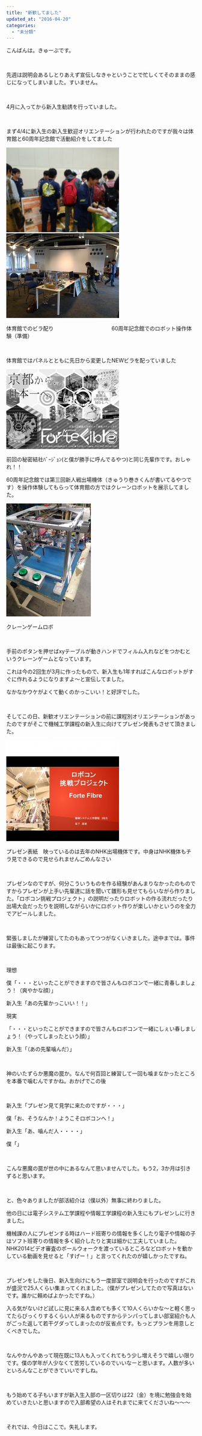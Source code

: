 ```yaml
---
title: "新歓してました"
updated_at: "2016-04-20"
categories: 
  - "未分類"
---
```


こんばんは。きゅーぶです。

 

先週は説明会あるしとりあえず宣伝しなきゃということで忙しくてそのままの感じになってしまいました。すいません。

 

4月に入ってから新入生勧誘を行っていました。

 

まず4/4に新入生の新入生歓迎オリエンテーションが行われたのですが我々は体育館と60周年記念館で活動紹介をしてました

[![IMG_20160404_164555](images/IMG_20160404_164555-3-300x225.jpg)](http://www.fortefibre.net/blog/wp-content/uploads/2016/04/IMG_20160404_164555-3.jpg) [![IMG_20160404_141915](images/IMG_20160404_141915-1-300x225.jpg)](http://www.fortefibre.net/blog/wp-content/uploads/2016/04/IMG_20160404_141915-1.jpg)

体育館でのビラ配り　　　　　　　　　　　60周年記念館でのロボット操作体験（準備）

 

体育館ではパネルとともに先日から変更したNEWビラを配っていました

[![1459664270989](images/1459664270989-300x212.jpg)](http://www.fortefibre.net/blog/wp-content/uploads/2016/04/1459664270989.jpg)

前回の秘密結社ﾊﾞｰｼﾞｮﾝ(と僕が勝手に呼んでるやつ)と同じ先輩作です。おしゃれ！！

60周年記念館では第三回新人戦出場機体（きゅうり巻きくんが書いてるやつです）を操作体験してもらって体育館の方ではクレーンロボットを展示してました。

[![IMG_20160403_205041(2)](images/IMG_20160403_2050412-e1461078304273-225x300.jpg)](http://www.fortefibre.net/blog/wp-content/uploads/2016/04/IMG_20160403_2050412-e1461078304273.jpg)

クレーンゲームロボ

 

手前のボタンを押せばxyテーブルが動きハンドでフィルム入れなどをつかむというクレーンゲームとなっています。

これは今の2回生が3月に作ったもので、新入生も1年すればこんなロボットがすぐに作れるようになりますよ～と宣伝してました。

なかなかウケがよくて動くのかっこいい！と好評でした。

 

そしてこの日、新歓オリエンテーションの前に課程別オリエンテーションがあったのですがそこで機械工学課程の新入生に向けてプレゼン発表もさせて頂きました。

[![プレゼン](images/c6b24131b2813b90f1940152529ace5f-1-300x268.jpg)](http://www.fortefibre.net/blog/wp-content/uploads/2016/04/c6b24131b2813b90f1940152529ace5f-1.jpg)

プレゼン表紙　映っているのは去年のNHK出場機体です。中身はNHK機体もチラ見できるので見せられませんごめんなさい

 

プレゼンなのですが、何分こういうものを作る経験があんまりなかったのものですからプレゼンが上手い先輩達に話を聞いて雛形も見せてもらいながら作りました。「ロボコン挑戦プロジェクト」の説明だったりロボットの作る流れだったり出場大会だったりを説明しながらいかにロボット作りが楽しいかというのを全力でアピールしました。

 

緊張しましたが練習してたのもあってつつがなくいきました。途中までは。事件は最後に起こります。

 

理想

僕「・・・といったことができますので皆さんもロボコンで一緒に青春しましょう！（爽やかな顔）」

新入生「あの先輩かっこいい！！」

現実

「・・・といったことができますので皆さんもロボコンで一緒にしぇい春しましょう！（やってしまったという顔）」

新入生「（あの先輩噛んだ）」

 

神のいたずらか悪魔の罠か。なんで何百回と練習して一回も噛まなかったところを本番で噛むんですかね。おかげでこの後

 

新入生「プレゼン見て見学に来たのですが・・・」

僕「お、そうなんか！ようこそロボコンへ！」

新入生「あ、噛んだ人・・・・」

僕「」

 

こんな悪魔の罠が世の中にあるなんて思いませんでした。もう2，3か月は引きずると思います。

 

と、色々ありましたが部活紹介は（僕以外）無事に終わりました。

他の日には電子システム工学課程や情報工学課程の新入生にもプレゼンしに行きました。

機械課の人にプレゼンする時はハード班寄りの情報を多くしたり電子や情報の子はソフト班寄りの情報を多く紹介したりと実は細かに工夫していました。NHK2014ビデオ審査のポールウォークを渡っているところなどロボットを動かしている動画を見せると「すげー！」と言ってくれたのが嬉しかったですね。

 

プレゼンをした後日、新入生向けにもう一度部室で説明会を行ったのですがこれが盛況で25人くらい集まってくれました。（僕がプレゼンしてたので写真はないです。誰かに頼めばよかったですね。）

入る気がないけど試しに見に来る人含めても多くて10人くらいかな～と軽く思ってたらびっくりするくらい人が来るものですからテンパってしまい部室紹介も人がごった返して若干グダってしまったのが反省点です。もっとプランを用意しとくべきでした。

 

なんやかんやあって現在既に13人も入ってくれてもう少し増えそうで嬉しい限りです。僕の学年が人少なくて苦労しているのでいいなーと思います。人数が多いといろんなことができていいですしね。

 

もう始めてる子もいますが新入生入部の一区切りは22（金）を境に勉強会を始めていきたいと思いますので入部希望の人はそれまでに来てくださいね～～～

 

それでは、今日はここで。失礼します。
